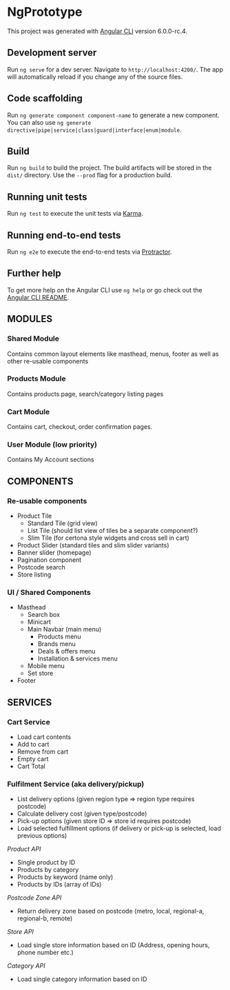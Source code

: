 # NgPrototype

This project was generated with [Angular CLI](https://github.com/angular/angular-cli) version 6.0.0-rc.4.

## Development server

Run `ng serve` for a dev server. Navigate to `http://localhost:4200/`. The app will automatically reload if you change any of the source files.

## Code scaffolding

Run `ng generate component component-name` to generate a new component. You can also use `ng generate directive|pipe|service|class|guard|interface|enum|module`.

## Build

Run `ng build` to build the project. The build artifacts will be stored in the `dist/` directory. Use the `--prod` flag for a production build.

## Running unit tests

Run `ng test` to execute the unit tests via [Karma](https://karma-runner.github.io).

## Running end-to-end tests

Run `ng e2e` to execute the end-to-end tests via [Protractor](http://www.protractortest.org/).

## Further help

To get more help on the Angular CLI use `ng help` or go check out the [Angular CLI README](https://github.com/angular/angular-cli/blob/master/README.md).

## MODULES

### Shared Module 

Contains common layout elements like masthead, menus, footer as well as other re-usable components

### Products Module 

Contains products page, search/category listing pages

### Cart Module

Contains cart, checkout, order confirmation pages.

### User Module (low priority)

Contains My Account sections

## COMPONENTS 

### Re-usable components 

 * Product Tile 
    - Standard Tile (grid view)
    - List Tile (should list view of tiles be a separate component?)
    - Slim Tile (for certona style widgets and cross sell in cart)
 * Product Slider (standard tiles and slim slider variants)
 * Banner slider (homepage)
 * Pagination component
 * Postcode search
 * Store listing 

### UI / Shared Components

 - Masthead 
   * Search box
   * Minicart
   * Main Navbar (main menu) 
     - Products menu
     - Brands menu
     - Deals & offers menu
     - Installation & services menu 
   * Mobile menu
   * Set store   
 - Footer


## SERVICES

### Cart Service
 - Load cart contents
 - Add to cart
 - Remove from cart
 - Empty cart
 - Cart Total

### Fulfilment Service (aka delivery/pickup)
 - List delivery options (given region type => region type requires postcode)
 - Calculate delivery cost (given type/postcode)
 - Pick-up options (given store ID => store id requires postcode)
 - Load selected fulfillment options (if delivery or pick-up is selected, load previous options)
 
 *Product API* 
 
  - Single product by ID
  - Products by category
  - Products by keyword (name only)
  - Products by IDs (array of IDs)
  
  *Postcode Zone API*
   - Return delivery zone based on postcode (metro, local, regional-a, regional-b, remote)
   
  *Store API*
   - Load single store information based on ID (Address, opening hours, phone number etc.)
   
  *Category API*
   - Load single category information based on ID
  
